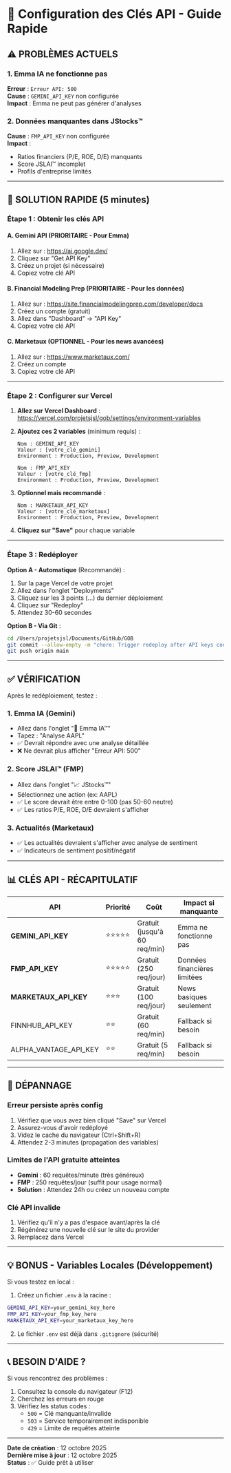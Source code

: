 # 🔑 Configuration des Clés API - Guide Rapide

## ⚠️ **PROBLÈMES ACTUELS**

### 1. Emma IA ne fonctionne pas
**Erreur** : `Erreur API: 500`  
**Cause** : `GEMINI_API_KEY` non configurée  
**Impact** : Emma ne peut pas générer d'analyses

### 2. Données manquantes dans JStocks™
**Cause** : `FMP_API_KEY` non configurée  
**Impact** : 
- Ratios financiers (P/E, ROE, D/E) manquants
- Score JSLAI™ incomplet
- Profils d'entreprise limités

---

## 🚀 **SOLUTION RAPIDE (5 minutes)**

### **Étape 1 : Obtenir les clés API**

#### A. **Gemini API** (PRIORITAIRE - Pour Emma)
1. Allez sur : https://ai.google.dev/
2. Cliquez sur "Get API Key"
3. Créez un projet (si nécessaire)
4. Copiez votre clé API

#### B. **Financial Modeling Prep** (PRIORITAIRE - Pour les données)
1. Allez sur : https://site.financialmodelingprep.com/developer/docs
2. Créez un compte (gratuit)
3. Allez dans "Dashboard" → "API Key"
4. Copiez votre clé API

#### C. **Marketaux** (OPTIONNEL - Pour les news avancées)
1. Allez sur : https://www.marketaux.com/
2. Créez un compte
3. Copiez votre clé API

---

### **Étape 2 : Configurer sur Vercel**

1. **Allez sur Vercel Dashboard** : https://vercel.com/projetsjsl/gob/settings/environment-variables

2. **Ajoutez ces 2 variables** (minimum requis) :

   ```
   Nom : GEMINI_API_KEY
   Valeur : [votre_clé_gemini]
   Environment : Production, Preview, Development
   ```

   ```
   Nom : FMP_API_KEY
   Valeur : [votre_clé_fmp]
   Environment : Production, Preview, Development
   ```

3. **Optionnel mais recommandé** :

   ```
   Nom : MARKETAUX_API_KEY
   Valeur : [votre_clé_marketaux]
   Environment : Production, Preview, Development
   ```

4. **Cliquez sur "Save"** pour chaque variable

---

### **Étape 3 : Redéployer**

**Option A - Automatique** (Recommandé) :
1. Sur la page Vercel de votre projet
2. Allez dans l'onglet "Deployments"
3. Cliquez sur les 3 points (...) du dernier déploiement
4. Cliquez sur "Redeploy"
5. Attendez 30-60 secondes

**Option B - Via Git** :
```bash
cd /Users/projetsjsl/Documents/GitHub/GOB
git commit --allow-empty -m "chore: Trigger redeploy after API keys config"
git push origin main
```

---

## ✅ **VÉRIFICATION**

Après le redéploiement, testez :

### 1. **Emma IA** (Gemini)
- Allez dans l'onglet "💬 Emma IA™"
- Tapez : "Analyse AAPL"
- ✅ Devrait répondre avec une analyse détaillée
- ❌ Ne devrait plus afficher "Erreur API: 500"

### 2. **Score JSLAI™** (FMP)
- Allez dans l'onglet "📈 JStocks™"
- Sélectionnez une action (ex: AAPL)
- ✅ Le score devrait être entre 0-100 (pas 50-60 neutre)
- ✅ Les ratios P/E, ROE, D/E devraient s'afficher

### 3. **Actualités** (Marketaux)
- ✅ Les actualités devraient s'afficher avec analyse de sentiment
- ✅ Indicateurs de sentiment positif/négatif

---

## 📊 **CLÉS API - RÉCAPITULATIF**

| API | Priorité | Coût | Impact si manquante |
|-----|----------|------|-------------------|
| **GEMINI_API_KEY** | ⭐⭐⭐⭐⭐ | Gratuit (jusqu'à 60 req/min) | Emma ne fonctionne pas |
| **FMP_API_KEY** | ⭐⭐⭐⭐⭐ | Gratuit (250 req/jour) | Données financières limitées |
| **MARKETAUX_API_KEY** | ⭐⭐⭐ | Gratuit (100 req/jour) | News basiques seulement |
| FINNHUB_API_KEY | ⭐⭐ | Gratuit (60 req/min) | Fallback si besoin |
| ALPHA_VANTAGE_API_KEY | ⭐⭐ | Gratuit (5 req/min) | Fallback si besoin |

---

## 🐛 **DÉPANNAGE**

### **Erreur persiste après config**
1. Vérifiez que vous avez bien cliqué "Save" sur Vercel
2. Assurez-vous d'avoir redéployé
3. Videz le cache du navigateur (Ctrl+Shift+R)
4. Attendez 2-3 minutes (propagation des variables)

### **Limites de l'API gratuite atteintes**
- **Gemini** : 60 requêtes/minute (très généreux)
- **FMP** : 250 requêtes/jour (suffit pour usage normal)
- **Solution** : Attendez 24h ou créez un nouveau compte

### **Clé API invalide**
1. Vérifiez qu'il n'y a pas d'espace avant/après la clé
2. Régénérez une nouvelle clé sur le site du provider
3. Remplacez dans Vercel

---

## 💡 **BONUS - Variables Locales (Développement)**

Si vous testez en local :

1. Créez un fichier `.env` à la racine :
```bash
GEMINI_API_KEY=your_gemini_key_here
FMP_API_KEY=your_fmp_key_here
MARKETAUX_API_KEY=your_marketaux_key_here
```

2. Le fichier `.env` est déjà dans `.gitignore` (sécurité)

---

## 📞 **BESOIN D'AIDE ?**

Si vous rencontrez des problèmes :
1. Consultez la console du navigateur (F12)
2. Cherchez les erreurs en rouge
3. Vérifiez les status codes :
   - `500` = Clé manquante/invalide
   - `503` = Service temporairement indisponible
   - `429` = Limite de requêtes atteinte

---

**Date de création** : 12 octobre 2025  
**Dernière mise à jour** : 12 octobre 2025  
**Status** : ✅ Guide prêt à utiliser

